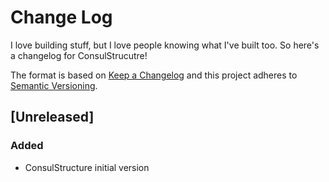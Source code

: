 # Change Log
I love building stuff, but I love people knowing what I've built too. So
here's a changelog for ConsulStrucutre!

The format is based on [Keep a Changelog](http://keepachangelog.com/)
and this project adheres to [Semantic Versioning](http://semver.org/).

## [Unreleased]
### Added
- ConsulStructure initial version